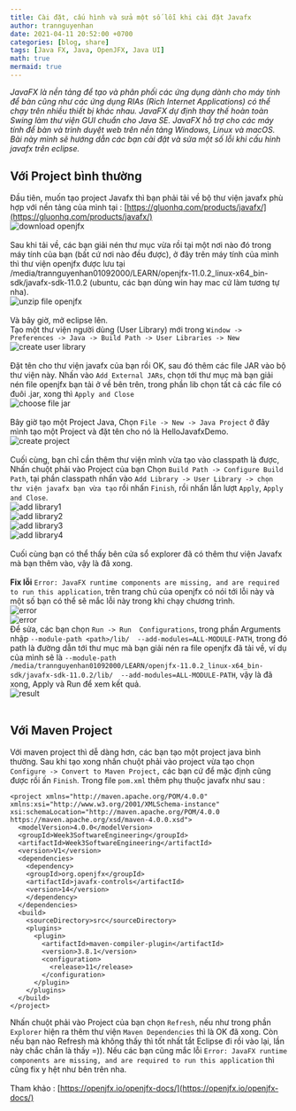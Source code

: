 ```yaml
---
title: Cài đặt, cấu hình và sửa một số lỗi khi cài đặt Javafx
author: trannguyenhan
date: 2021-04-11 20:52:00 +0700
categories: [blog, share]
tags: [Java FX, Java, OpenJFX, Java UI]
math: true
mermaid: true
---
```

*JavaFX là nền tảng để tạo và phân phối các ứng dụng dành cho máy tính để bàn cũng như các ứng dụng RIAs (Rich Internet Applications) có thể chạy trên nhiều thiết bị khác nhau.  JavaFX dự định thay thế hoàn toàn Swing làm thư viện GUI chuẩn cho Java SE. JavaFX hỗ trợ cho các máy tính để bàn và trình duyệt web trên nền tảng Windows, Linux và macOS. Bài này mình sẽ hướng dẫn các bạn cài đặt và sửa một số lỗi khi cấu hình javafx trên eclipse.* <br />
## Với Project bình thường
Đầu tiên, muốn tạo project Javafx thì bạn phải tải về bộ thư viện javafx phù hợp với nền tảng của mình tại : [https://gluonhq.com/products/javafx/](https://gluonhq.com/products/javafx/)
<br />![download openjfx](https://images.viblo.asia/02a7fd45-8cd9-4e05-8af9-73798e251e10.png)<br /><br />
Sau khi tải về, các bạn giải nén thư mục vừa rồi tại một nơi nào đó trong máy tính của bạn (bất cứ nơi nào đều được), ở đây trên máy tính của mình thì thư viện openjfx được lưu tại /media/trannguyenhan01092000/LEARN/openjfx-11.0.2_linux-x64_bin-sdk/javafx-sdk-11.0.2 (ubuntu, các bạn dùng win hay mac cứ làm tương tự nha).
<br />![unzip file openjfx](https://images.viblo.asia/2f988e29-8838-44eb-ae33-d7247b77aa92.png)<br /><br />
Và bây giờ, mở eclipse lên. <br />
Tạo một thư viện người dùng (User Library) mới trong `Window -> Preferences -> Java -> Build Path -> User Libraries -> New`
<br />![create user library](https://images.viblo.asia/d27e183c-736f-46e0-a012-bd413574db41.png)<br /><br />
Đặt tên cho thư viện javafx của bạn rồi OK, sau đó thêm các file JAR vào bộ thư viện này. Nhấn vào `Add External JARs`, chọn tới thư mục mà bạn giải nén file openjfx bạn tải ở về bên trên, trong phần lib chọn tất cả các file có đuôi .jar, xong thì `Apply and Close`
<br />![choose file jar](https://images.viblo.asia/a794ad5a-f3f3-4386-8b49-24a727347355.png)<br /><br />
Bây giờ tạo một Project Java, Chọn `File -> New -> Java Project` ở đây mình tạo một Project và đặt tên cho nó là HelloJavafxDemo.
<br />![create project](https://images.viblo.asia/123b516a-4703-4fea-8f97-4e1c50fa3cd8.png)<br /><br />
Cuối cùng, bạn chỉ cần thêm thư viện mình vừa tạo vào classpath là được, Nhấn chuột phải vào Project của bạn Chọn `Build Path -> Configure Build Path`, tại phần classpath nhấn vào `Add Library -> User Library -> chọn thư viện javafx bạn vừa tạo` rồi nhấn `Finish`, rồi nhấn lần lượt `Apply`, `Apply and Close`.
<br />![add library1](https://images.viblo.asia/499db763-9dbc-4971-9a5e-36bfb51e529f.png)
<br />![add library2](https://images.viblo.asia/8a7aa3cc-87c2-4fd1-8c24-f362c784217d.png)
<br />![add library3](https://images.viblo.asia/901c03b3-3c2e-45eb-a151-c58922f4671c.png)
<br/>![add library4](https://images.viblo.asia/0231930b-31d0-4e09-af6f-a445ccfb90a6.png)<br /><br />
Cuối cùng bạn có thể thấy bên cửa sổ explorer đã có thêm thư viện Javafx mà bạn thêm vào, vậy là đã xong.<br /><br />
**Fix lỗi** `Error: JavaFX runtime components are missing, and are required to run this application`, trên trang chủ của openjfx có nói tới lỗi này và một số bạn có thể sẽ mắc lỗi này trong khi chạy chương trình.
<br />![error](https://images.viblo.asia/bb26fdb2-119e-46e6-a530-2f927db48ea8.png)
<br />![error](https://images.viblo.asia/9982831f-e913-4b45-835b-483051cd10ec.png)<br />
Để sửa, các bạn chọn `Run -> Run  Configurations`, trong phần Arguments nhập `--module-path <path>/lib/  --add-modules=ALL-MODULE-PATH`, trong đó path là đường dẫn tới thư mục mà bạn giải nén ra file openjfx đã tải về, ví dụ của mình sẽ là `--module-path /media/trannguyenhan01092000/LEARN/openjfx-11.0.2_linux-x64_bin-sdk/javafx-sdk-11.0.2/lib/  --add-modules=ALL-MODULE-PATH`, vậy là đã xong, Apply và Run để xem kết quả.
<br />![result](https://images.viblo.asia/23dc80ae-bdea-49b0-a0ca-c60c05cdb6b0.png)<br /><br />

## Với Maven Project
Với maven project thì dễ dàng hơn, các bạn tạo một project java bình thường. Sau khi tạo xong nhấn chuột phải vào project vừa tạo chọn `Configure -> Convert to Maven Project,` các bạn cứ để mặc định cũng được rồi ấn `Finish`. Trong file `pom.xml` thêm phụ thuộc javafx như sau : 
```
<project xmlns="http://maven.apache.org/POM/4.0.0" xmlns:xsi="http://www.w3.org/2001/XMLSchema-instance" xsi:schemaLocation="http://maven.apache.org/POM/4.0.0 https://maven.apache.org/xsd/maven-4.0.0.xsd">
  <modelVersion>4.0.0</modelVersion>
  <groupId>Week3SoftwareEngineering</groupId>
  <artifactId>Week3SoftwareEngineering</artifactId>
  <version>V1</version>
  <dependencies>
  	<dependency>
    <groupId>org.openjfx</groupId>
    <artifactId>javafx-controls</artifactId>
    <version>14</version>
  	</dependency>
  </dependencies>
  <build>
    <sourceDirectory>src</sourceDirectory>
    <plugins>
      <plugin>
        <artifactId>maven-compiler-plugin</artifactId>
        <version>3.8.1</version>
        <configuration>
          <release>11</release>
        </configuration>
      </plugin>
    </plugins>
  </build>
</project>
``` 
Nhấn chuột phải vào Project của bạn chọn `Refresh`, nếu như trong phần `Explorer` hiện ra thêm thư viện `Maven Dependencies` thì là OK đã xong. Còn nếu bạn nào Refresh mà không thấy thì tốt nhất tắt Eclipse đi rồi vào lại, lần này chắc chắn là thấy =)). Nếu các bạn cũng mắc lỗi `Error: JavaFX runtime components are missing, and are required to run this application` thì cũng fix y hệt như bên trên nha.<br /><br />
Tham khảo : [https://openjfx.io/openjfx-docs/](https://openjfx.io/openjfx-docs/)
